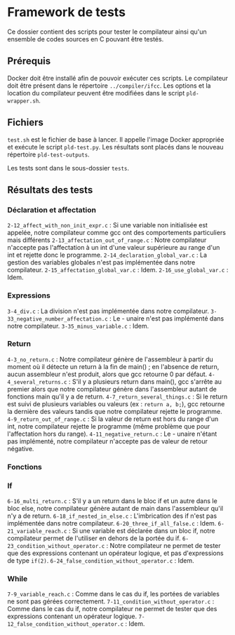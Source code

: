 # Framework de tests

Ce dossier contient des scripts pour tester le compilateur ainsi qu'un ensemble de codes sources en C pouvant être testés.

## Prérequis

Docker doit être installé afin de pouvoir exécuter ces scripts. Le compilateur doit être présent dans le répertoire `../compiler/ifcc`. Les options et la location du compilateur peuvent être modifiées dans le script `pld-wrapper.sh`.

## Fichiers

`test.sh` est le fichier de base à lancer. Il appelle l'image Docker appropriée et exécute le script `pld-test.py`. Les résultats sont placés dans le nouveau répertoire `pld-test-outputs`.

Les tests sont dans le sous-dossier `tests`.

## Résultats des tests

### Déclaration et affectation

`2-12_affect_with_non_init_expr.c` : Si une variable non initialisée est appelée, notre compilateur comme gcc ont des comportements particuliers mais différents
`2-13_affectation_out_of_range.c` : Notre compilateur n'accepte pas l'affectation à un int d'une valeur supérieure au range d'un int et rejette donc le programme.
`2-14_declaration_global_var.c` : La gestion des variables globales n'est pas implémentée dans notre compilateur.
`2-15_affectation_global_var.c` : Idem.
`2-16_use_global_var.c` : Idem.

### Expressions

`3-4_div.c` : La division n'est pas implémentée dans notre compilateur.
`3-33_negative_number_affectation.c` : Le - unaire n'est pas implémenté dans notre compilateur.
`3-35_minus_variable.c` : Idem.

### Return

`4-3_no_return.c` : Notre compilateur génère de l'assembleur à partir du moment où il détecte un return à la fin de main() ; en l'absence de return, aucun assembleur n'est produit, alors que gcc retourne 0 par défaut.
`4-4_several_returns.c` : S'il y a plusieurs return dans main(), gcc s'arrête au premier alors que notre compilateur génère dans l'assembleur autant de fonctions main qu'il y a de return.
`4-7_return_several_things.c` : Si le return est suivi de plusieurs variables ou valeurs (ex : `return a, b;`), gcc retourne la dernière des valeurs tandis que notre compilateur rejette le programme.
`4-9_return_out_of_range.c` : Si la valeur de return est hors du range d'un int, notre compilateur rejette le programme (même problème que pour l'affectation hors du range).
`4-11_negative_return.c` : Le - unaire n'étant pas implémenté, notre compilateur n'accepte pas de valeur de retour négative.

### Fonctions

### If

`6-16_multi_return.c` : S'il y a un return dans le bloc if et un autre dans le bloc else, notre compilateur génère autant de main dans l'assembleur qu'il n'y a de return.
`6-18_if_nested_in_else.c` : L'imbrication des if n'est pas implémentée dans notre compilateur.
`6-20_three_if_all_false.c` : Idem.
`6-21_variable_reach.c` : Si une variable est déclarée dans un bloc if, notre compilateur permet de l'utiliser en dehors de la portée du if.
`6-23_condition_without_operator.c` : Notre compilateur ne permet de tester que des expressions contenant un opérateur logique, et pas d'expressions de type `if(2)`.
`6-24_false_condition_without_operator.c` : Idem.

### While

`7-9_variable_reach.c` : Comme dans le cas du if, les portées de variables ne sont pas gérées correctement.
`7-11_condition_without_operator.c` : Comme dans le cas du if, notre compilateur ne permet de tester que des expressions contenant un opérateur logique.
`7-12_false_condition_without_operator.c` : Idem.
